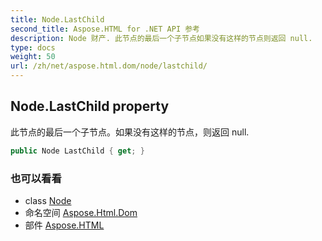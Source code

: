 ```yaml
---
title: Node.LastChild
second_title: Aspose.HTML for .NET API 参考
description: Node 财产. 此节点的最后一个子节点如果没有这样的节点则返回 null.
type: docs
weight: 50
url: /zh/net/aspose.html.dom/node/lastchild/
---
```

## Node.LastChild property

此节点的最后一个子节点。如果没有这样的节点，则返回 null.

```csharp
public Node LastChild { get; }
```

### 也可以看看

* class [Node](../)
* 命名空间 [Aspose.Html.Dom](../../node/)
* 部件 [Aspose.HTML](../../../)


